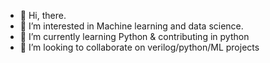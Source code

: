 - 👋 Hi, there.
- 👀 I’m interested in Machine learning and data science.
- 🌱 I’m currently learning Python & contributing in python
- 💞️ I’m looking to collaborate on verilog/python/ML projects

<!---
geekboi777/geekboi777 is a ✨ special ✨ repository because its `README.md` (this file) appears on your GitHub profile.
You can click the Preview link to take a look at your changes.
--->
